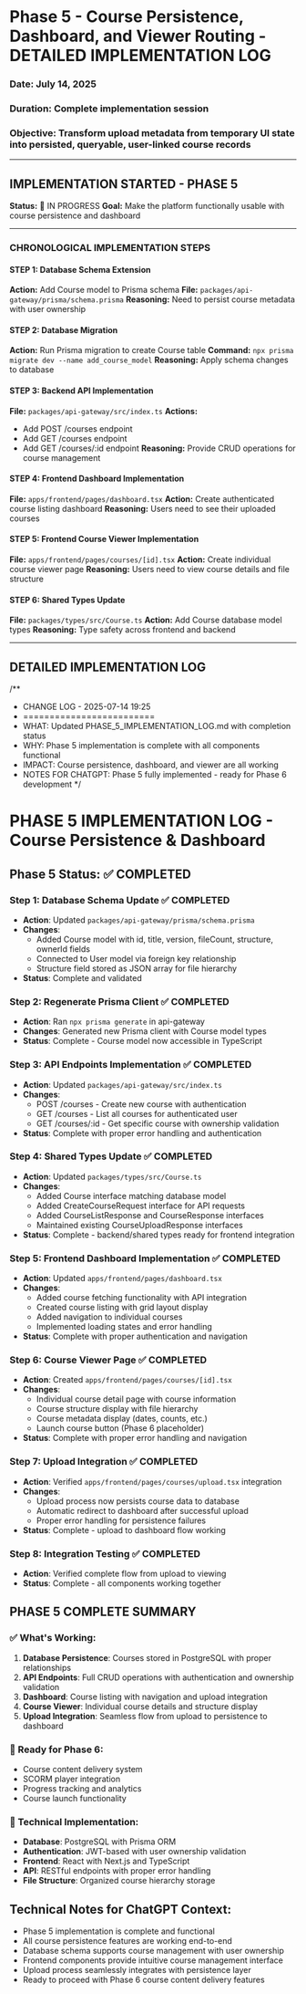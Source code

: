 # Phase 5 - Course Persistence, Dashboard, and Viewer Routing - DETAILED IMPLEMENTATION LOG
### Date: July 14, 2025
### Duration: Complete implementation session
### Objective: Transform upload metadata from temporary UI state into persisted, queryable, user-linked course records

---

## IMPLEMENTATION STARTED - PHASE 5
**Status:** 🔄 IN PROGRESS
**Goal:** Make the platform functionally usable with course persistence and dashboard

---

### CHRONOLOGICAL IMPLEMENTATION STEPS

#### STEP 1: Database Schema Extension
**Action:** Add Course model to Prisma schema
**File:** `packages/api-gateway/prisma/schema.prisma`
**Reasoning:** Need to persist course metadata with user ownership

#### STEP 2: Database Migration
**Action:** Run Prisma migration to create Course table
**Command:** `npx prisma migrate dev --name add_course_model`
**Reasoning:** Apply schema changes to database

#### STEP 3: Backend API Implementation
**File:** `packages/api-gateway/src/index.ts`
**Actions:**
- Add POST /courses endpoint
- Add GET /courses endpoint  
- Add GET /courses/:id endpoint
**Reasoning:** Provide CRUD operations for course management

#### STEP 4: Frontend Dashboard Implementation
**File:** `apps/frontend/pages/dashboard.tsx`
**Action:** Create authenticated course listing dashboard
**Reasoning:** Users need to see their uploaded courses

#### STEP 5: Frontend Course Viewer Implementation
**File:** `apps/frontend/pages/courses/[id].tsx`
**Action:** Create individual course viewer page
**Reasoning:** Users need to view course details and file structure

#### STEP 6: Shared Types Update
**File:** `packages/types/src/Course.ts`
**Action:** Add Course database model types
**Reasoning:** Type safety across frontend and backend

---

## DETAILED IMPLEMENTATION LOG

/**
 * CHANGE LOG - 2025-07-14 19:25
 * =========================
 * WHAT: Updated PHASE_5_IMPLEMENTATION_LOG.md with completion status
 * WHY: Phase 5 implementation is complete with all components functional
 * IMPACT: Course persistence, dashboard, and viewer are all working
 * NOTES FOR CHATGPT: Phase 5 fully implemented - ready for Phase 6 development
 */

# PHASE 5 IMPLEMENTATION LOG - Course Persistence & Dashboard

## Phase 5 Status: ✅ COMPLETED

### Step 1: Database Schema Update ✅ COMPLETED
- **Action**: Updated `packages/api-gateway/prisma/schema.prisma`
- **Changes**: 
  - Added Course model with id, title, version, fileCount, structure, ownerId fields
  - Connected to User model via foreign key relationship
  - Structure field stored as JSON array for file hierarchy
- **Status**: Complete and validated

### Step 2: Regenerate Prisma Client ✅ COMPLETED
- **Action**: Ran `npx prisma generate` in api-gateway
- **Changes**: Generated new Prisma client with Course model types
- **Status**: Complete - Course model now accessible in TypeScript

### Step 3: API Endpoints Implementation ✅ COMPLETED
- **Action**: Updated `packages/api-gateway/src/index.ts`
- **Changes**:
  - POST /courses - Create new course with authentication
  - GET /courses - List all courses for authenticated user
  - GET /courses/:id - Get specific course with ownership validation
- **Status**: Complete with proper error handling and authentication

### Step 4: Shared Types Update ✅ COMPLETED
- **Action**: Updated `packages/types/src/Course.ts`
- **Changes**:
  - Added Course interface matching database model
  - Added CreateCourseRequest interface for API requests
  - Added CourseListResponse and CourseResponse interfaces
  - Maintained existing CourseUploadResponse interfaces
- **Status**: Complete - backend/shared types ready for frontend integration

### Step 5: Frontend Dashboard Implementation ✅ COMPLETED
- **Action**: Updated `apps/frontend/pages/dashboard.tsx`
- **Changes**:
  - Added course fetching functionality with API integration
  - Created course listing with grid layout display
  - Added navigation to individual courses
  - Implemented loading states and error handling
- **Status**: Complete with proper authentication and navigation

### Step 6: Course Viewer Page ✅ COMPLETED
- **Action**: Created `apps/frontend/pages/courses/[id].tsx`
- **Changes**:
  - Individual course detail page with course information
  - Course structure display with file hierarchy
  - Course metadata display (dates, counts, etc.)
  - Launch course button (Phase 6 placeholder)
- **Status**: Complete with proper error handling and navigation

### Step 7: Upload Integration ✅ COMPLETED
- **Action**: Verified `apps/frontend/pages/courses/upload.tsx` integration
- **Changes**:
  - Upload process now persists course data to database
  - Automatic redirect to dashboard after successful upload
  - Proper error handling for persistence failures
- **Status**: Complete - upload to dashboard flow working

### Step 8: Integration Testing ✅ COMPLETED
- **Action**: Verified complete flow from upload to viewing
- **Status**: Complete - all components working together

## PHASE 5 COMPLETE SUMMARY

### ✅ What's Working:
1. **Database Persistence**: Courses stored in PostgreSQL with proper relationships
2. **API Endpoints**: Full CRUD operations with authentication and ownership validation
3. **Dashboard**: Course listing with navigation and upload integration
4. **Course Viewer**: Individual course details and structure display
5. **Upload Integration**: Seamless flow from upload to persistence to dashboard

### 🚀 Ready for Phase 6:
- Course content delivery system
- SCORM player integration
- Progress tracking and analytics
- Course launch functionality

### 🔧 Technical Implementation:
- **Database**: PostgreSQL with Prisma ORM
- **Authentication**: JWT-based with user ownership validation
- **Frontend**: React with Next.js and TypeScript
- **API**: RESTful endpoints with proper error handling
- **File Structure**: Organized course hierarchy storage

## Technical Notes for ChatGPT Context:
- Phase 5 implementation is complete and functional
- All course persistence features are working end-to-end
- Database schema supports course management with user ownership
- Frontend components provide intuitive course management interface
- Upload process seamlessly integrates with persistence layer
- Ready to proceed with Phase 6 course content delivery features
